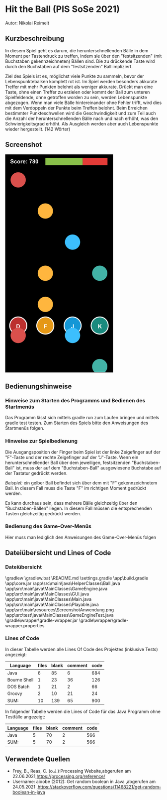 # Hit the Ball (PIS SoSe 2021)

Autor: Nikolai Reimelt

## Kurzbeschreibung

In diesem Spiel geht es darum, die herunterschnellenden Bälle in dem Moment per Tastendruck zu treffen, indem sie über den "festsitzenden" (mit Buchstaben gekennzeichneten) Bällen  sind. Die zu drückende Taste wird durch den Buchstaben auf dem "festsitzenden" Ball impliziert.

Ziel des Spiels ist es, möglichst viele Punkte zu sammeln, bevor der Lebenspunktebalken komplett rot ist. Im Spiel werden besonders akkurate Treffer mit mehr Punkten belohnt als weniger akkurate. Drückt man eine Taste, ohne einen Treffer zu erzielen oder kommt der Ball zum unteren Spielfeldende, ohne getroffen worden zu sein, werden Lebenspunkte abgezogen. Wenn man viele Bälle hintereinander ohne Fehler trifft, wird dies mit dem Verdoppeln der Punkte beim Treffen belohnt. Beim Erreichen bestimmter Punkteschwellen wird die Geschwindigkeit und zum Teil auch die Anzahl der herunterschnellenden Bälle nach und nach erhöht, was den Schwierigkeitsgrad erhöht. Als Ausgleich werden aber auch Lebenspunkte wieder hergestellt. (142 Wörter)

## Screenshot
![Screenshot](app/src/main/resources/ScreenshotAnwendung.png)

## Bedienungshinweise

### Hinweise zum Starten des Programms und Bedienen des Startmenüs
Das Programm lässt sich mittels gradle run zum Laufen bringen und mittels gradle test testen. Zum Starten des Spiels bitte den Anweisungen des Startmenüs folgen.

### Hinweise zur Spielbedienung
Die Ausgangsposition der Finger beim Spiel ist der linke Zeigefinger auf der "F"-Taste und der rechte Zeigefinger auf der "J"-Taste. Wenn ein herunterschnellender Ball über dem jeweiligen, festsitzenden "Buchstaben-Ball" ist, muss der auf dem "Buchstaben-Ball" ausgewiesene Buchstabe auf der Tastatur gedrückt werden.

*Beispiel:* ein gelber Ball befindet sich über dem mit "F" gekennzeichnetem Ball. In diesem Fall muss die Taste "F" im richtigen Moment gedrückt werden.

Es kann durchaus sein, dass mehrere Bälle gleichzeitig über den "Buchstaben-Bällen" liegen. In diesem Fall müssen die entsprechenden Tasten gleichzeitig gedrückt werden.

### Bedienung des Game-Over-Menüs
Hier muss man lediglich den Anweisungen des Game-Over-Menüs folgen

## Dateiübersicht und Lines of Code
 ### Dateiübersicht
\gradlew
\gradlew.bat
\README.md
\settings.gradle
\app\build.gradle
\app\core.jar
\app\src\main\java\HelperClasses\Ball.java
\app\src\main\java\MainClasses\GameEngine.java
\app\src\main\java\MainClasses\GUI.java
\app\src\main\java\MainClasses\Main.java
\app\src\main\java\MainClasses\Playable.java
\app\src\main\resources\ScreenshotAnwendung.png
\app\src\test\java\MainClasses\GameEngineTest.java
\gradle\wrapper\gradle-wrapper.jar
\gradle\wrapper\gradle-wrapper.properties

### Lines of Code
In dieser Tabelle werden alle Lines Of Code des Projektes (inklusive Tests) angezeigt:

| Language     | files | blank | comment | code |
|--------------|-------|-------|---------|------|
| Java         | 6     | 85    | 6       | 684  |
| Bourne Shell | 1     | 23    | 36      | 126  |
| DOS Batch    | 1     | 21    | 2       | 66   |
| Groovy       | 2     | 10    | 21      | 24   |
| SUM:         | 10    | 139   | 65      | 900  |

In folgender Tabelle werden die Lines of Code für das Java Programm ohne Testfälle angezeigt:

| Language | files | blank | comment | code |
|----------|-------|-------|---------|------|
| Java     | 5     | 70    | 2       | 566  |
| SUM:     | 5     | 70    | 2       | 566  |

## Verwendete Quellen

* Frey, B., Reas, C. (o.J.):Processing Website,abgerufen am 22.06.2021,https://processing.org/reference/
* Username: aioobe (2012): Get random boolean in Java ,abgerufen am 24.05.2021 ,https://stackoverflow.com/questions/11468221/get-random-boolean-in-java
